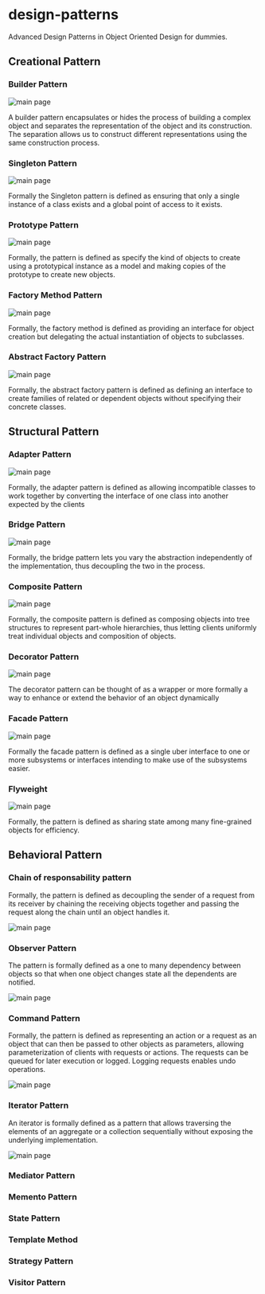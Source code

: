 # design-patterns
Advanced Design Patterns in Object Oriented Design for dummies.

## Creational Pattern

### Builder Pattern

![main page](Documentation-imgs/Builder-Pattern.png)

A builder pattern encapsulates or hides the process of building a complex object and 
separates the representation of the object and its construction. The separation allows us to construct different 
representations using the same construction process.

### Singleton Pattern

![main page](Documentation-imgs/Singleton-Pattern.png)

Formally the Singleton pattern is defined as ensuring that only a single instance of a class exists and a global 
point of access to it exists.

### Prototype Pattern

![main page](Documentation-imgs/PrototypePattern.png)

Formally, the pattern is defined as specify the kind of objects to create using a prototypical instance as a 
model and making copies of the prototype to create new objects.

### Factory Method Pattern

![main page](Documentation-imgs/FactoryMethodPattern.png)

Formally, the factory method is defined as providing an interface for object 
creation but delegating the actual instantiation of objects to subclasses.

### Abstract Factory Pattern

![main page](Documentation-imgs/AbstractFactoryPattern.jpeg)

Formally, the abstract factory pattern is defined as defining an interface to create 
families of related or dependent objects without specifying their concrete classes.

## Structural Pattern

### Adapter Pattern

![main page](Documentation-imgs/Adapter-Pattern.jpg)

Formally, the adapter pattern is defined as allowing incompatible classes to work 
together by converting the interface of one class into another expected by the clients

### Bridge Pattern

![main page](Documentation-imgs/Bridge-Pattern.jpg)

Formally, the bridge pattern lets you vary the abstraction independently of the 
implementation, thus decoupling the two in the process.

### Composite Pattern

![main page](Documentation-imgs/CompositePattern.png)

Formally, the composite pattern is defined as composing objects into tree structures to represent part-whole hierarchies, thus letting clients uniformly treat individual objects and composition of objects.

### Decorator Pattern

![main page](Documentation-imgs/DecoratorPattern.png)

The decorator pattern can be thought of as a wrapper or more formally a way to enhance or extend the behavior of an object dynamically

### Facade Pattern

![main page](Documentation-imgs/FacadePattern.png)

Formally the facade pattern is defined as a single uber interface to one or more subsystems or interfaces intending to make use of the subsystems easier.

### Flyweight

![main page](Documentation-imgs/FlyweightPattern.png)

Formally, the pattern is defined as sharing state among many fine-grained objects for efficiency.

## Behavioral Pattern

### Chain of responsability pattern

Formally, the pattern is defined as decoupling the sender of a request from its receiver by chaining the receiving objects together and passing the request along the chain until an object handles it.

![main page](Documentation-imgs/ChainOfResponsabilityPattern.jpg)

### Observer Pattern

The pattern is formally defined as a one to many dependency between objects so that when one object changes state all the dependents are notified.

![main page](Documentation-imgs/ObserverPattern.png)

### Command Pattern

Formally, the pattern is defined as representing an action or a request as an object that can then be passed to other objects as parameters, allowing parameterization of clients with requests or actions. The requests can be queued for later execution or logged. Logging requests enables undo operations.

![main page](Documentation-imgs/Command-Pattern.png)

### Iterator Pattern

 An iterator is formally defined as a pattern that allows traversing the elements of an aggregate or a collection sequentially without exposing the underlying implementation.
 
![main page](Documentation-imgs/Iterator-Pattern.png)

### Mediator Pattern

### Memento Pattern

### State Pattern

### Template Method

### Strategy Pattern

### Visitor Pattern

